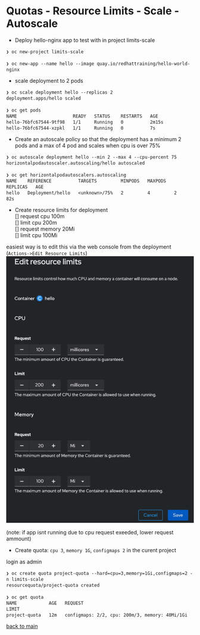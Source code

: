 # Quotas - Resource Limits - Scale - Autoscale

- Deploy hello-nginx app to test with in project limits-scale
```
❯ oc new-project limits-scale        

❯ oc new-app --name hello --image quay.io/redhattraining/hello-world-nginx
```

- scale deployment to 2 pods
```
❯ oc scale deployment hello --replicas 2                                  
deployment.apps/hello scaled

❯ oc get pods                           
NAME                     READY   STATUS    RESTARTS   AGE
hello-76bfc67544-9tf98   1/1     Running   0          2m15s
hello-76bfc67544-xzpkl   1/1     Running   0          7s
```

- Create an autoscale policy so that the deployment has a minimum 2 pods and a max of 4 pod and scales when cpu is over 75%  
```
❯ oc autoscale deployment hello --min 2 --max 4 --cpu-percent 75
horizontalpodautoscaler.autoscaling/hello autoscaled

❯ oc get horizontalpodautoscalers.autoscaling 
NAME    REFERENCE          TARGETS         MINPODS   MAXPODS   REPLICAS   AGE
hello   Deployment/hello   <unknown>/75%   2         4         2          82s
```

- Create resource limits for deployment  
[] request cpu 100m  
[] limit cpu 200m  
[] request memory 20Mi  
[] limit cpu 100Mi  

easiest way is to edit this via the web console from the deployment (`Actions->Edit Resource Limits`)  
![screenshot](img/image11.png)  
  
(note: if app isnt running due to cpu request exeeded, lower request ammount)  
  
- Create quota: `cpu 3`, `memory 1G`, `configmaps 2` in the curent project
  
login as admin
```
❯ oc create quota project-quota --hard=cpu=3,memory=1Gi,configmaps=2 -n limits-scale 
resourcequota/project-quota created

❯ oc get quota                                                                      
NAME            AGE   REQUEST                                          LIMIT
project-quota   12m   configmaps: 2/2, cpu: 200m/3, memory: 40Mi/1Gi   
```

  [back to main](./README.md) 